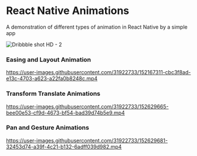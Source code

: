 
# React Native Animations
A demonstration of different types of animation in React Native by a simple app 

![Dribbble shot HD - 2](https://user-images.githubusercontent.com/31922733/217553662-9ba8cf12-0155-4ae8-adbb-6247da9347b1.png)


### Easing and Layout Animation

https://user-images.githubusercontent.com/31922733/152167311-cbc3f8ad-e13c-4703-a623-a22fa0b8248c.mp4 

### Transform Translate Animations

https://user-images.githubusercontent.com/31922733/152629665-bee00e53-cf9d-4673-bf54-bad39d74b5e9.mp4 

### Pan and Gesture Animations

https://user-images.githubusercontent.com/31922733/152629681-32453d74-a39f-4c21-b132-6adff039d982.mp4






